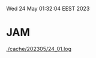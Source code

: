 Wed 24 May 01:32:04 EEST 2023
# JAM
<a href='./cache/202305/24_01.log'>./cache/202305/24_01.log</a>
